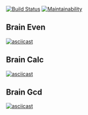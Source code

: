
[![Build Status](https://travis-ci.org/Foppp/frontend-project-lvl1.svg?branch=master)](https://travis-ci.org/Foppp/frontend-project-lvl1)  [![Maintainability](https://api.codeclimate.com/v1/badges/a99a88d28ad37a79dbf6/maintainability)](https://codeclimate.com/github/codeclimate/codeclimate/maintainability)


## Brain Even ##
[![asciicast](https://asciinema.org/a/fBmyGEW5MtPWtLkObjboHdnKs.svg)](https://asciinema.org/a/fBmyGEW5MtPWtLkObjboHdnKs)

## Brain Calc ##
[![asciicast](https://asciinema.org/a/KS7hpoYtzLPsltLlzE7BXA8MR.svg)](https://asciinema.org/a/KS7hpoYtzLPsltLlzE7BXA8MR)

## Brain Gcd ##
[![asciicast](https://asciinema.org/a/iygoVePn72lrQZ6fpPNMN4ZhH.svg)](https://asciinema.org/a/iygoVePn72lrQZ6fpPNMN4ZhH)
